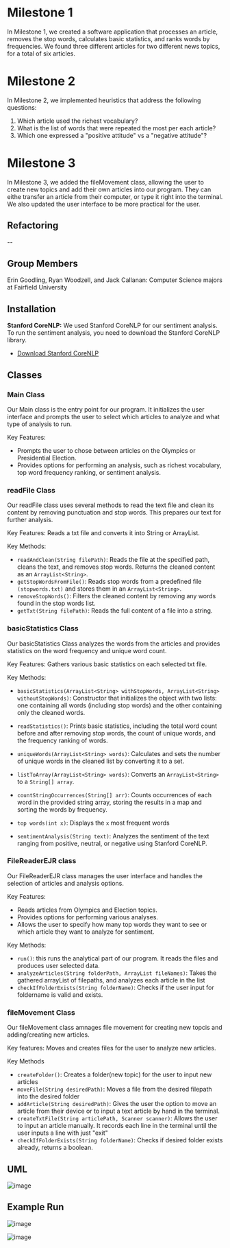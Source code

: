 # Milestone 1

In Milestone 1, we created a software application that processes an article, removes the stop words, calculates basic statistics, and ranks words by frequencies. We found three different articles for two different news topics, for a total of six articles.

# Milestone 2
 
In Milestone 2, we implemented heuristics that address the following questions: 
1. Which article used the richest vocabulary?
2. What is the list of words that were repeated the most per each article?
3. Which one expressed a "positive attitude" vs a "negative attitude"?

# Milestone 3

In Milestone 3, we added the fileMovement class, allowing the user to create new topics and add their own articles into our program. They can eithe transfer an article from their computer, or type it right into the terminal. We also updated the user interface to be more practical for the user.

## Refactoring

--
## Group Members

Erin Goodling, Ryan Woodzell, and Jack Callanan: Computer Science majors at Fairfield University

## Installation

**Stanford CoreNLP:** We used Stanford CoreNLP for our sentiment analysis. To run the sentiment analysis, you need to download the Stanford CoreNLP library. 
- [Download Stanford CoreNLP](https://stanfordnlp.github.io/CoreNLP/)

## Classes

### Main Class 
Our Main class is the entry point for our program. It initializes the user interface and prompts the user to select which articles to analyze and what type of analysis to run. 

Key Features: 
- Prompts the user to chose between articles on the Olympics or Presidential Election.
- Provides options for performing an analysis, such as richest vocabulary, top word frequency ranking, or sentiment analysis.


### readFile Class
Our readFile class uses several methods to read the text file and clean its content by removing punctuation and stop words. This prepares our text for further analysis.

Key Features: Reads a txt file and converts it into String or ArrayList.

Key Methods: 
- ```readAndClean(String filePath)```: Reads the file at the specified path, cleans the text, and removes stop words. Returns the cleaned content as an ```ArrayList<String>```.    
- ```getStopWordsFromFile()```: Reads stop words from a predefined file ```(stopwords.txt)``` and stores them in an ```ArrayList<String>```.  
- ```removeStopWords()```: Filters the cleaned content by removing any words found in the stop words list.  
- ```getTxt(String filePath)```: Reads the full content of a file into a string.

### basicStatistics Class
Our basicStatistics Class analyzes the words from the articles and provides statistics on the word frequency and unique word count.

Key Features: Gathers various basic statistics on each selected txt file. 

Key Methods: 
- ```basicStatistics(ArrayList<String> withStopWords, ArrayList<String> withoutStopWords)```: Constructor that initializes the object with two lists: one containing all words (including stop words) and the other containing only the cleaned words.  

- ```readStatistics()```: Prints basic statistics, including the total word count before and after removing stop words, the count of unique words, and the frequency ranking of words.  

- ```uniqueWords(ArrayList<String> words)```: Calculates and sets the number of unique words in the cleaned list by converting it to a set.  

- ```listToArray(ArrayList<String> words)```: Converts an ```ArrayList<String>``` to a ```String[] array```.  

- ```countStringOccurrences(String[] arr)```: Counts occurrences of each word in the provided string array, storing the results in a map and sorting the words by frequency.

- ```top words(int x)```: Displays the ```x``` most frequent words

- ```sentimentAnalysis(String text)```: Analyzes the sentiment of the text ranging from positive, neutral, or negative using Stanford CoreNLP.


### FileReaderEJR class
Our FileReaderEJR class manages the user interface and handles the selection of articles and analysis options.

Key Features: 

- Reads articles from Olympics and Election topics.
- Provides options for performing various analyses.
- Allows the user to specify how many top words they want to see or which article they want to analyze for sentiment.

Key Methods: 
- ```run()```: this runs the analytical part of our program. It reads the files and produces user selected data.
- ```analyzeArticles(String folderPath, ArrayList fileNames)```: Takes the gathered arrayList of filepaths, and analyzes each article in the list
- ```checkIfFolderExists(String folderName)```: Checks if the user input for foldername is valid and exists.

  
### fileMovement Class
Our fileMovement class amnages file movement for creating new topcis and adding/creating new articles. 

Key features: Moves and creates files for the user to analyze new articles.

Key Methods
- ```createFolder()```: Creates a folder(new topic) for the user to input new articles
- ```moveFile(String desiredPath)```: Moves a file from the desired filepath into the desired folder
- ```addArticle(String desiredPath)```: Gives the user the option to move an article from their device or to input a text article by hand in the terminal.
- ```createTxtFile(String articlePath, Scanner scanner)```: Allows the user to input an article manually. It records each line in the terminal until the user inputs a line with just "exit"
- ```checkIfFolderExists(String folderName)```: Checks if desired folder exists already, returns a boolean. 








## UML


![image](https://github.com/user-attachments/assets/c44c5bc9-ffc7-48d3-be2e-59d4596f8081)



## Example Run

![image](https://github.com/user-attachments/assets/8585528a-350f-4835-9843-1e1cefd57e70)

![image](https://github.com/user-attachments/assets/76a6f73a-ff7e-425a-8940-5a4923ee7915)







